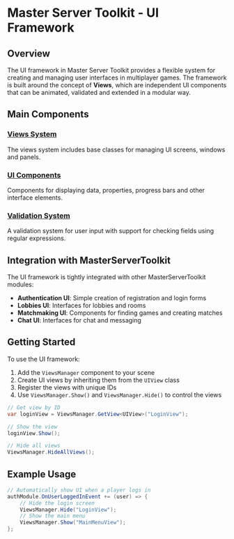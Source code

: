 # Master Server Toolkit - UI Framework

## Overview

The UI framework in Master Server Toolkit provides a flexible system for creating and managing user interfaces in multiplayer games. The framework is built around the concept of **Views**, which are independent UI components that can be animated, validated and extended in a modular way.

## Main Components

### [Views System](Views.md)
The views system includes base classes for managing UI screens, windows and panels.

### [UI Components](Components.md)
Components for displaying data, properties, progress bars and other interface elements.

### [Validation System](Validation.md)
A validation system for user input with support for checking fields using regular expressions.

## Integration with MasterServerToolkit

The UI framework is tightly integrated with other MasterServerToolkit modules:

 - **Authentication UI**: Simple creation of registration and login forms
 - **Lobbies UI**: Interfaces for lobbies and rooms
 - **Matchmaking UI**: Components for finding games and creating matches
 - **Chat UI**: Interfaces for chat and messaging

## Getting Started

To use the UI framework:

1. Add the `ViewsManager` component to your scene
2. Create UI views by inheriting them from the `UIView` class
3. Register the views with unique IDs
4. Use `ViewsManager.Show()` and `ViewsManager.Hide()` to control the views

```csharp
// Get view by ID
var loginView = ViewsManager.GetView<UIView>("LoginView");

// Show the view
loginView.Show();

// Hide all views
ViewsManager.HideAllViews();
```

## Example Usage

```csharp
// Automatically show UI when a player logs in
authModule.OnUserLoggedInEvent += (user) => {
    // Hide the login screen
    ViewsManager.Hide("LoginView");
    // Show the main menu
    ViewsManager.Show("MainMenuView");
};
```
